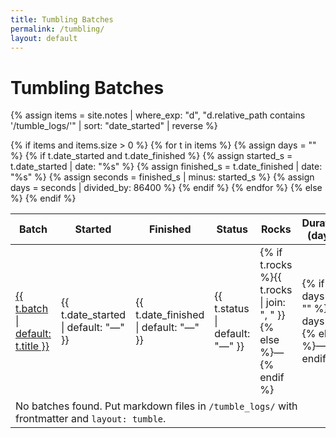 ```yaml
---
title: Tumbling Batches
permalink: /tumbling/
layout: default
---
```


# Tumbling Batches

{% assign items = site.notes 
  | where_exp: "d", "d.relative_path contains '/tumble_logs/'" 
  | sort: "date_started" 
  | reverse %}

<div class="tumble">
<table>
  <thead>
    <tr>
      <th>Batch</th>
      <th>Started</th>
      <th>Finished</th>
      <th>Status</th>
      <th>Rocks</th>
      <th>Duration (days)</th>
    </tr>
  </thead>
  <tbody>
  {% if items and items.size > 0 %}
    {% for t in items %}
      {% assign days = "" %}
      {% if t.date_started and t.date_finished %}
        {% assign started_s  = t.date_started  | date: "%s" %}
        {% assign finished_s = t.date_finished | date: "%s" %}
        {% assign seconds = finished_s | minus: started_s %}
        {% assign days = seconds | divided_by: 86400 %}
      {% endif %}
      <tr>
        <td><a href="{{ t.url | relative_url }}">{{ t.batch | default: t.title }}</a></td>
        <td>{{ t.date_started | default: "—" }}</td>
        <td>{{ t.date_finished | default: "—" }}</td>
        <td>{{ t.status | default: "—" }}</td>
        <td>{% if t.rocks %}{{ t.rocks | join: ", " }}{% else %}—{% endif %}</td>
        <td>{% if days != "" %}{{ days }}{% else %}—{% endif %}</td>
      </tr>
    {% endfor %}
  {% else %}
    <tr><td colspan="6">
      No batches found. Put markdown files in <code>/tumble_logs/</code> with frontmatter and <code>layout: tumble</code>.
    </td></tr>
  {% endif %}
  </tbody>
</table>
</div>